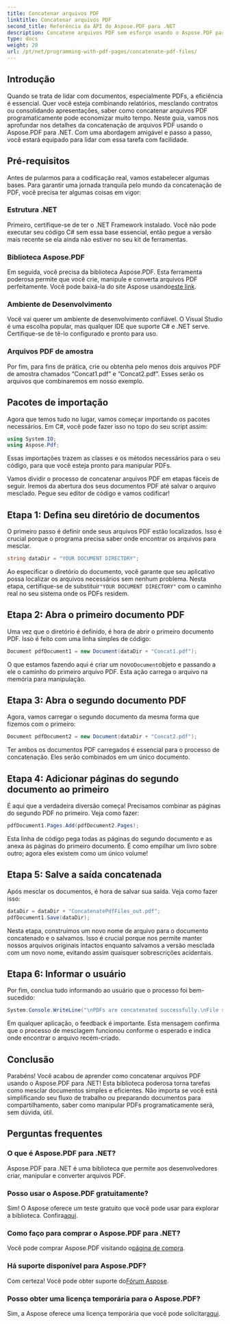 ```yaml
---
title: Concatenar arquivos PDF
linktitle: Concatenar arquivos PDF
second_title: Referência da API do Aspose.PDF para .NET
description: Concatene arquivos PDF sem esforço usando o Aspose.PDF para .NET com este guia passo a passo abrangente.
type: docs
weight: 20
url: /pt/net/programming-with-pdf-pages/concatenate-pdf-files/
---
```

## Introdução

Quando se trata de lidar com documentos, especialmente PDFs, a eficiência é essencial. Quer você esteja combinando relatórios, mesclando contratos ou consolidando apresentações, saber como concatenar arquivos PDF programaticamente pode economizar muito tempo. Neste guia, vamos nos aprofundar nos detalhes da concatenação de arquivos PDF usando o Aspose.PDF para .NET. Com uma abordagem amigável e passo a passo, você estará equipado para lidar com essa tarefa com facilidade.

## Pré-requisitos

Antes de pularmos para a codificação real, vamos estabelecer algumas bases. Para garantir uma jornada tranquila pelo mundo da concatenação de PDF, você precisa ter algumas coisas em vigor:

### Estrutura .NET

Primeiro, certifique-se de ter o .NET Framework instalado. Você não pode executar seu código C# sem essa base essencial, então pegue a versão mais recente se ela ainda não estiver no seu kit de ferramentas.

### Biblioteca Aspose.PDF

 Em seguida, você precisa da biblioteca Aspose.PDF. Esta ferramenta poderosa permite que você crie, manipule e converta arquivos PDF perfeitamente. Você pode baixá-la do site Aspose usando[este link](https://releases.aspose.com/pdf/net/).

### Ambiente de Desenvolvimento

Você vai querer um ambiente de desenvolvimento confiável. O Visual Studio é uma escolha popular, mas qualquer IDE que suporte C# e .NET serve. Certifique-se de tê-lo configurado e pronto para uso.

### Arquivos PDF de amostra

Por fim, para fins de prática, crie ou obtenha pelo menos dois arquivos PDF de amostra chamados “Concat1.pdf” e “Concat2.pdf”. Esses serão os arquivos que combinaremos em nosso exemplo.

## Pacotes de importação

Agora que temos tudo no lugar, vamos começar importando os pacotes necessários. Em C#, você pode fazer isso no topo do seu script assim:

```csharp
using System.IO;
using Aspose.Pdf;
```

Essas importações trazem as classes e os métodos necessários para o seu código, para que você esteja pronto para manipular PDFs.

Vamos dividir o processo de concatenar arquivos PDF em etapas fáceis de seguir. Iremos da abertura dos seus documentos PDF até salvar o arquivo mesclado. Pegue seu editor de código e vamos codificar!

## Etapa 1: Defina seu diretório de documentos

O primeiro passo é definir onde seus arquivos PDF estão localizados. Isso é crucial porque o programa precisa saber onde encontrar os arquivos para mesclar.

```csharp
string dataDir = "YOUR DOCUMENT DIRECTORY";
```

 Ao especificar o diretório do documento, você garante que seu aplicativo possa localizar os arquivos necessários sem nenhum problema. Nesta etapa, certifique-se de substituir`"YOUR DOCUMENT DIRECTORY"` com o caminho real no seu sistema onde os PDFs residem.

## Etapa 2: Abra o primeiro documento PDF

Uma vez que o diretório é definido, é hora de abrir o primeiro documento PDF. Isso é feito com uma linha simples de código:

```csharp
Document pdfDocument1 = new Document(dataDir + "Concat1.pdf");
```

 O que estamos fazendo aqui é criar um novo`Document`objeto e passando a ele o caminho do primeiro arquivo PDF. Esta ação carrega o arquivo na memória para manipulação.

## Etapa 3: Abra o segundo documento PDF

Agora, vamos carregar o segundo documento da mesma forma que fizemos com o primeiro:

```csharp
Document pdfDocument2 = new Document(dataDir + "Concat2.pdf");
```

Ter ambos os documentos PDF carregados é essencial para o processo de concatenação. Eles serão combinados em um único documento.

## Etapa 4: Adicionar páginas do segundo documento ao primeiro

É aqui que a verdadeira diversão começa! Precisamos combinar as páginas do segundo PDF no primeiro. Veja como fazer:

```csharp
pdfDocument1.Pages.Add(pdfDocument2.Pages);
```

Esta linha de código pega todas as páginas do segundo documento e as anexa às páginas do primeiro documento. É como empilhar um livro sobre outro; agora eles existem como um único volume!

## Etapa 5: Salve a saída concatenada

Após mesclar os documentos, é hora de salvar sua saída. Veja como fazer isso:

```csharp
dataDir = dataDir + "ConcatenatePdfFiles_out.pdf";
pdfDocument1.Save(dataDir);
```

Nesta etapa, construímos um novo nome de arquivo para o documento concatenado e o salvamos. Isso é crucial porque nos permite manter nossos arquivos originais intactos enquanto salvamos a versão mesclada com um novo nome, evitando assim quaisquer sobrescrições acidentais.

## Etapa 6: Informar o usuário

Por fim, conclua tudo informando ao usuário que o processo foi bem-sucedido:

```csharp
System.Console.WriteLine("\nPDFs are concatenated successfully.\nFile saved at " + dataDir);
```

Em qualquer aplicação, o feedback é importante. Esta mensagem confirma que o processo de mesclagem funcionou conforme o esperado e indica onde encontrar o arquivo recém-criado.

## Conclusão

Parabéns! Você acabou de aprender como concatenar arquivos PDF usando o Aspose.PDF para .NET! Esta biblioteca poderosa torna tarefas como mesclar documentos simples e eficientes. Não importa se você está simplificando seu fluxo de trabalho ou preparando documentos para compartilhamento, saber como manipular PDFs programaticamente será, sem dúvida, útil.


## Perguntas frequentes

### O que é Aspose.PDF para .NET?  
Aspose.PDF para .NET é uma biblioteca que permite aos desenvolvedores criar, manipular e converter arquivos PDF.

### Posso usar o Aspose.PDF gratuitamente?  
Sim! O Aspose oferece um teste gratuito que você pode usar para explorar a biblioteca. Confira[aqui](https://releases.aspose.com/).

### Como faço para comprar o Aspose.PDF para .NET?  
Você pode comprar Aspose.PDF visitando o[página de compra](https://purchase.aspose.com/buy).

### Há suporte disponível para Aspose.PDF?  
 Com certeza! Você pode obter suporte do[Fórum Aspose](https://forum.aspose.com/c/pdf/10).

### Posso obter uma licença temporária para o Aspose.PDF?  
 Sim, a Aspose oferece uma licença temporária que você pode solicitar[aqui](https://purchase.aspose.com/temporary-license/).
